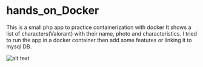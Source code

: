 # hands_on_Docker
This is a small php app to practice containerization with docker
It shows a list of characters(Valorant) with their name, photo and characteristics.
I tried to run the app in a docker container then add some features or linking it to mysql DB.

![alt text](https://www.google.com/search?q=docker+wallpaper+hd&tbm=isch&source=iu&ictx=1&fir=ey4BzzfRtUb5dM%252COgk-w4BHLAepiM%252C_&vet=1&usg=AI4_-kRsV5WDsKxa1mfSiHBjWsQnIqRCbQ&sa=X&ved=2ahUKEwjWpcHAm4PuAhWyVBUIHRdBBHkQ9QF6BAgJEAE#imgrc=ey4BzzfRtUb5dM
)


